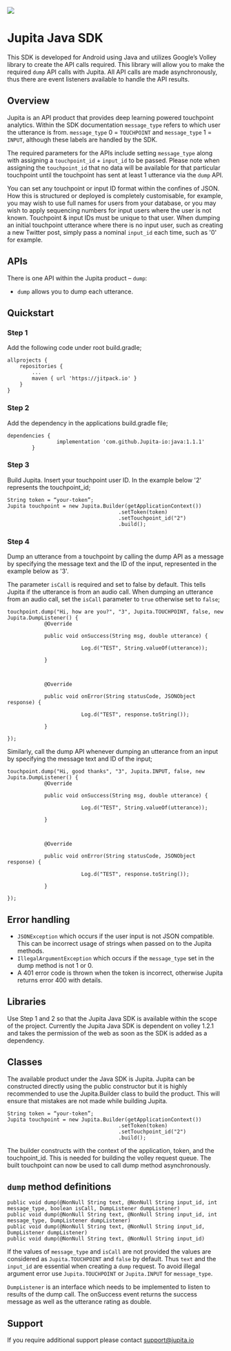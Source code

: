 [![](https://jitpack.io/v/Jupita-io/java.svg)](https://jitpack.io/#Jupita-io/java)

# Jupita Java SDK
This SDK is developed for Android using Java and utilizes Google’s Volley library to create the API calls required. This library will allow you to make the required `dump` API calls with Jupita. All API calls are made asynchronously, thus there are event listeners available to handle the API results.


## Overview
Jupita is an API product that provides deep learning powered touchpoint analytics. Within the SDK documentation `message_type` refers to which user the utterance is from. `message_type` 0 = `TOUCHPOINT` and `message_type` 1 = `INPUT`, although these labels are handled by the SDK.

The required parameters for the APIs include setting `message_type` along with assigning a `touchpoint_id` + `input_id` to be passed. Please note when assigning the `touchpoint_id` that no data will be available for that particular touchpoint until the touchpoint has sent at least 1 utterance via the `dump` API. 

You can set any touchpoint or input ID format within the confines of JSON. How this is structured or deployed is completely customisable, for example, you may wish to use full names for users from your database, or you may wish to apply sequencing numbers for input users where the user is not known. Touchpoint & input IDs must be unique to that user. When dumping an initial touchpoint utterance where there is no input user, such as creating a new Twitter post, simply pass a nominal `input_id` each time, such as '0' for example.

## APIs
There is one API within the Jupita product – `dump`:

- `dump` allows you to dump each utterance.


## Quickstart
### Step 1
Add the following code under root build.gradle;

```
allprojects {
    repositories {
        ...
        maven { url 'https://jitpack.io' }
    }
}
```

### Step 2
Add the dependency in the applications build.gradle file;

```
dependencies {
                implementation 'com.github.Jupita-io:java:1.1.1'
        }
```

### Step 3
Build Jupita. Insert your touchpoint user ID. In the example below '2' represents the touchpoint_id;

```
String token = “your-token”;
Jupita touchpoint = new Jupita.Builder(getApplicationContext())
                                    .setToken(token)
                                    .setTouchpoint_id("2")
                                    .build();
```

### Step 4
Dump an utterance from a touchpoint by calling the dump API as a message by specifying the message text and the ID of the input, represented in the example below as '3'. 

The parameter `isCall` is required and set to false by default. This tells Jupita if the utterance is from an audio call. When dumping an utterance from an audio call, set the `isCall` parameter to `true` otherwise set to `false`;

```
touchpoint.dump("Hi, how are you?", "3", Jupita.TOUCHPOINT, false, new Jupita.DumpListener() {
            @Override

            public void onSuccess(String msg, double utterance) {

                        Log.d("TEST", String.valueOf(utterance));

            }



            @Override

            public void onError(String statusCode, JSONObject response) {

                        Log.d("TEST", response.toString());

            }

});
```


Similarly, call the dump API whenever dumping an utterance from an input by specifying the message text and ID of the input;

```
touchpoint.dump("Hi, good thanks", "3", Jupita.INPUT, false, new Jupita.DumpListener() {
            @Override

            public void onSuccess(String msg, double utterance) {

                        Log.d("TEST", String.valueOf(utterance));

            }



            @Override

            public void onError(String statusCode, JSONObject response) {

                        Log.d("TEST", response.toString());

            }

});
```

## Error handling
- `JSONException` which occurs if the user input is not JSON compatible. This can be incorrect usage of strings when passed on to the Jupita methods.
- `IllegalArgumentException` which occurs if the `message_type` set in the dump method is not 1 or 0.
- A 401 error code is thrown when the token is incorrect, otherwise Jupita returns error 400 with details.

## Libraries
Use Step 1 and 2 so that the Jupita Java SDK is available within the scope of the project. Currently the Jupita Java SDK is dependent on volley 1.2.1 and takes the permission of the web as soon as the SDK is added as a dependency.


## Classes
The available product under the Java SDK is Jupita. Jupita can be constructed directly using the public constructor but it is highly recommended to use the Jupita.Builder class to build the product. This will ensure that mistakes are not made while building Jupita.

```
String token = “your-token”;
Jupita touchpoint = new Jupita.Builder(getApplicationContext())
                                    .setToken(token)
                                    .setTouchpoint_id("2")
                                    .build();
```

The builder constructs with the context of the application, token, and the touchpoint_id. This is needed for building the volley request queue. The built touchpoint can now be used to call dump method asynchronously.

## `dump` method definitions

```
public void dump(@NonNull String text, @NonNull String input_id, int message_type, boolean isCall, DumpListener dumpListener)
public void dump(@NonNull String text, @NonNull String input_id, int message_type, DumpListener dumpListener)
public void dump(@NonNull String text, @NonNull String input_id, DumpListener dumpListener)
public void dump(@NonNull String text, @NonNull String input_id)
```

If the values of `message_type` and `isCall` are not provided the values are considered as `Jupita.TOUCHPOINT` and `false` by default. Thus `text` and the `input_id` are essential when creating a `dump` request. To avoid illegal argument error use `Jupita.TOUCHPOINT` or `Jupita.INPUT` for `message_type`.

`DumpListener` is an interface which needs to be implemented to listen to results of the dump call. The onSuccess event returns the success message as well as the utterance rating as double.

## Support
If you require additional support please contact support@jupita.io
